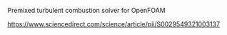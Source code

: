 Premixed turbulent combustion solver for OpenFOAM

https://www.sciencedirect.com/science/article/pii/S0029549321003137
